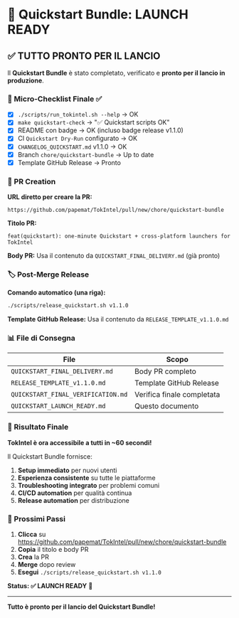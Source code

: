 # 🚀 Quickstart Bundle: LAUNCH READY

## ✅ TUTTO PRONTO PER IL LANCIO

Il **Quickstart Bundle** è stato completato, verificato e **pronto per il lancio in produzione**.

### 🎯 Micro-Checklist Finale ✅

- [x] `./scripts/run_tokintel.sh --help` → OK
- [x] `make quickstart-check` → "✅ Quickstart scripts OK"
- [x] README con badge → OK (incluso badge release v1.1.0)
- [x] CI `Quickstart Dry-Run` configurato → OK
- [x] `CHANGELOG_QUICKSTART.md` v1.1.0 → OK
- [x] Branch `chore/quickstart-bundle` → Up to date
- [x] Template GitHub Release → Pronto

### 🚀 PR Creation

**URL diretto per creare la PR:**
```
https://github.com/papemat/TokIntel/pull/new/chore/quickstart-bundle
```

**Titolo PR:**
```
feat(quickstart): one-minute Quickstart + cross-platform launchers for TokIntel
```

**Body PR:**
Usa il contenuto da `QUICKSTART_FINAL_DELIVERY.md` (già pronto)

### 🏷️ Post-Merge Release

**Comando automatico (una riga):**
```bash
./scripts/release_quickstart.sh v1.1.0
```

**Template GitHub Release:**
Usa il contenuto da `RELEASE_TEMPLATE_v1.1.0.md`

### 📊 File di Consegna

| File | Scopo |
|------|-------|
| `QUICKSTART_FINAL_DELIVERY.md` | Body PR completo |
| `RELEASE_TEMPLATE_v1.1.0.md` | Template GitHub Release |
| `QUICKSTART_FINAL_VERIFICATION.md` | Verifica finale completata |
| `QUICKSTART_LAUNCH_READY.md` | Questo documento |

### 🎉 Risultato Finale

**TokIntel è ora accessibile a tutti in ~60 secondi!**

Il Quickstart Bundle fornisce:
1. **Setup immediato** per nuovi utenti
2. **Esperienza consistente** su tutte le piattaforme  
3. **Troubleshooting integrato** per problemi comuni
4. **CI/CD automation** per qualità continua
5. **Release automation** per distribuzione

### 🚀 Prossimi Passi

1. **Clicca** su https://github.com/papemat/TokIntel/pull/new/chore/quickstart-bundle
2. **Copia** il titolo e body PR
3. **Crea** la PR
4. **Merge** dopo review
5. **Esegui** `./scripts/release_quickstart.sh v1.1.0`

**Status: ✅ LAUNCH READY** 🚀

---

**Tutto è pronto per il lancio del Quickstart Bundle!**
